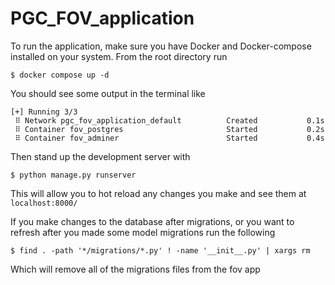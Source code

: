 # PGC_FOV_application

To run the application, make sure you have Docker and Docker-compose installed on your system.
From the root directory run
```
$ docker compose up -d
```

You should see some output in the terminal like
```
[+] Running 3/3
 ⠿ Network pgc_fov_application_default          Created           0.1s
 ⠿ Container fov_postgres                       Started           0.2s
 ⠿ Container fov_adminer                        Started           0.4s
```

Then stand up the development server with
```
$ python manage.py runserver
```

This will allow you to hot reload any changes you make and see them at `localhost:8000/`

If you make changes to the database after migrations, or you want to refresh after you made some model migrations run the following
```
$ find . -path '*/migrations/*.py' ! -name '__init__.py' | xargs rm
```
Which will remove all of the migrations files from the fov app
